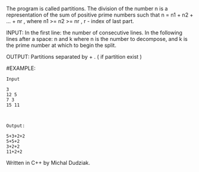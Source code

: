 The program is called partitions.
The division of the number n is a representation of the sum of positive prime numbers such that n = n1 + n2 + ... + nr , where n1 >= n2 >= nr , r - index of last part.
    
INPUT: In the first line: the number of consecutive lines. In the following lines after a space: n and k where n is the number to decompose, and k is the prime number at which to begin the split.

OUTPUT: Partitions separated by + . ( if partition exist )

#EXAMPLE: 

    Input

    3
    12 5
    7 3
    15 11

    
    
    Output:

    5+3+2+2
    5+5+2
    3+2+2
    11+2+2


Written in C++ by Michal Dudziak.
